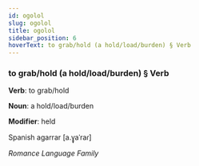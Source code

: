 ```yaml
---
id: ogolol
slug: ogolol
title: ogolol
sidebar_position: 6
hoverText: to grab/hold (a hold/load/burden) § Verb
---
```


### to grab/hold (a hold/load/burden) § Verb

**Verb**: to grab/hold

**Noun**: a hold/load/burden

**Modifier**: held

Spanish agarrar [a.ɣ̞aˈraɾ]

*Romance Language Family*